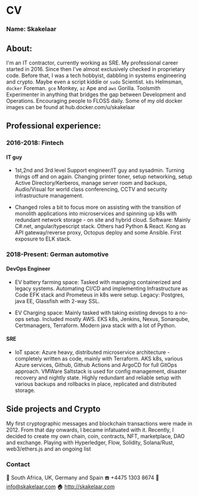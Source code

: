 # CV 

### Name: Skakelaar

## About:
I'm an IT contractor, currently working as SRE.
My professional career started in 2016. Since then I've almost exclusively checked in proprietary code. Before that, I was a tech hobbyist, dabbling in systems engineering and crypto.
Maybe even a script kiddie or `sudo` Scientist. 
`k8s` Helmsman, `docker` Foreman. `gce` Monkey, `az` Ape and `aws` Gorilla.
Toolsmith
Experimenter in anything that bridges the gap between Development and Operations. Encouraging people to FLOSS daily.
Some of my old docker images can be found at hub.docker.com/u/skakelaar

## Professional experience:

### 2016-2018: Fintech

#### IT guy

- 1st,2nd and 3rd level Support engineer/IT guy and sysadmin.
Turning things off and on again. Changing printer toner, setup networking, setup Active Directory/Kerberos, manage server room and backups, Audio/Visual for world class conferencing, CCTV and security infrastructure management.

- Changed roles a bit to focus more on assisting with the transition of monolith applications into microservices and spinning up k8s with redundant network storage - on site and hybrid cloud. Software: Mainly C#.net, angular/typescript stack. Others had Python & React. Kong as API gateway/reverse proxy, Octopus deploy and some Ansible. First exposure to ELK stack.

### 2018-Present: German automotive

#### DevOps Engineer
- EV battery farming space:
Tasked with managing containerized and legacy systems. Automating CI/CD and implementing Infrastructure as Code
EFK stack and Prometeus in k8s were setup. Legacy: Postgres, java EE, Glassfish with 2-way SSL.

- EV Charging space:
Mainly tasked with taking existing devops to a no-ops setup.
Included mostly AWS. EKS k8s, Jenkins, Nexus, Sonarqube, Certmanagers, Terraform. Modern java stack with a lot of Python.

#### SRE
- IoT space:
Azure heavy, distributed microservice architecture - completely written as code, mainly with Terraform.
AKS k8s, various Azure services, Github, Github Actions and ArgoCD for full GitOps approach. VMWare Saltstack is used for config management, disaster recovery and nightly state.
Highly redundant and reliable setup with various backups and rollbacks in place, replicated and distributed storage.

## Side projects and Crypto

My first cryptographic messages and blockchain transactions were made in 2012.
From that day onwards, I became infatuated with it.
Recently, I decided to create my own chain, coin, contracts, NFT, marketplace, DAO and exchange.
Playing with Hyperledger, Flow, Solidity, Solana/Rust, web3/ethers.js and an ongoing list

### Contact

:round_pushpin: South Africa, UK, Germany and Spain
:phone: +4475 1303 8674
:email: info@skakelaar.com
:house: http://skakelaar.com
